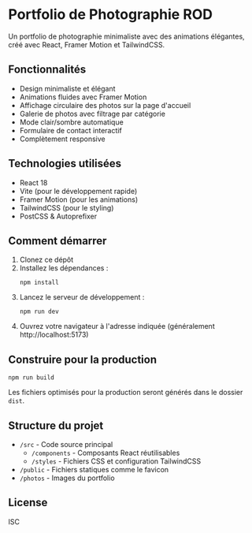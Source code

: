 # Portfolio de Photographie ROD

Un portfolio de photographie minimaliste avec des animations élégantes, créé avec React, Framer Motion et TailwindCSS.

## Fonctionnalités

- Design minimaliste et élégant
- Animations fluides avec Framer Motion
- Affichage circulaire des photos sur la page d'accueil
- Galerie de photos avec filtrage par catégorie
- Mode clair/sombre automatique
- Formulaire de contact interactif
- Complètement responsive

## Technologies utilisées

- React 18
- Vite (pour le développement rapide)
- Framer Motion (pour les animations)
- TailwindCSS (pour le styling)
- PostCSS & Autoprefixer

## Comment démarrer

1. Clonez ce dépôt
2. Installez les dépendances :
   ```
   npm install
   ```
3. Lancez le serveur de développement :
   ```
   npm run dev
   ```
4. Ouvrez votre navigateur à l'adresse indiquée (généralement http://localhost:5173)

## Construire pour la production

```
npm run build
```

Les fichiers optimisés pour la production seront générés dans le dossier `dist`.

## Structure du projet

- `/src` - Code source principal
  - `/components` - Composants React réutilisables
  - `/styles` - Fichiers CSS et configuration TailwindCSS
- `/public` - Fichiers statiques comme le favicon
- `/photos` - Images du portfolio

## License

ISC 